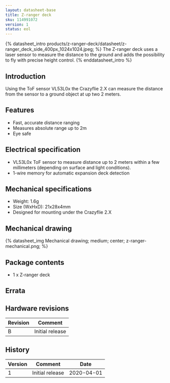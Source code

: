 ```yaml
---
layout: datasheet-base
title: Z-ranger deck
sku: 114991072
version: 1
status: eol
---
```


{% datasheet_intro products/z-ranger-deck/datasheet/z-ranger_deck_side_400px_1024x1024.jpeg; %}
The Z-ranger deck uses a laser sensor to measure the distance to the ground and adds
the possibility to fly with precise height control.
{% enddatasheet_intro %}

## Introduction

Using the ToF sensor VL53L0x the Crazyflie 2.X can measure the distance from
the sensor to a ground object at up two 2 meters.

## Features

* Fast, accurate distance ranging
* Measures absolute range up to 2m
* Eye safe

## Electrical specification

* VL53L0x ToF sensor to measure distance up to 2 meters within a few millimeters (depending on surface and light conditions).
* 1-wire memory for automatic expansion deck detection

## Mechanical specifications

* Weight: 1.6g
* Size (WxHxD): 21x28x4mm
* Designed for mounting under the Crazyflie 2.X

## Mechanical drawing

{% datasheet_img Mechanical drawing; medium; center; z-ranger-mechanical.png; %}

## Package contents

* 1 x Z-ranger deck

## Errata

## Hardware revisions

| Revision | Comment |
| ------- | ------- |
| B | Initial release |

## History

| Version | Comment | Date |
| ------- | ------- | ---- |
| 1 | Initial release | 2020-04-01 |
